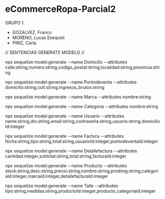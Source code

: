 # eCommerceRopa-Parcial2

GRUPO 1.

- GOZALVEZ, Franco
- MORENO, Lucas Exequiel
- PIRIZ, Carla

 // SENTENCIAS GENERATE MODELO // 

npx sequelize model:generate --name Domicilio --attributes calle:string,numero:string,codigo_postal:string,localidad:string,provincia:string

npx sequelize model:generate --name Puntodeventa --attributes domicilio:string,cuit:string,ingresos_brutos:string

npx sequelize model:generate --name Marca --attributes nombre:string

npx sequelize model:generate --name Categoria --attributes nombre:string

npx sequelize model:generate --name Usuario --attributes name:string,dni:string,email:string,contraseña:string,usuario:string,domicilioId:integer

npx sequelize model:generate --name Factura --attributes fecha:string,tipo:string,total:string,usuarioId:integer,puntodeventaId:integer

npx sequelize model:generate --name Detallefactura --attributes cantidad:integer,subtotal:string,total:string,facturaId:integer

npx sequelize model:generate --name Producto --attributes stock:string,desc:string,precio:string,nombre:string,prodimg:string,categoriaId:integer,marcaid:integer,detallefacturaId:integer

npx sequelize model:generate --name Talle --attributes tipo:string,medidas:string,productoId:integer,producto_categoriaid:integer

